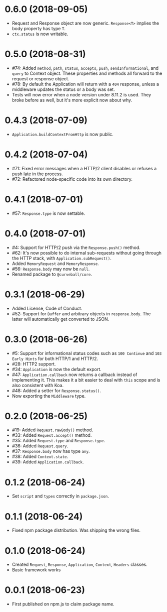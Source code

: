 0.6.0 (2018-09-05)
==================

* Request and Response object are now generic. `Response<T>` implies the body
  property has type `T`.
* `ctx.status` is now writable.


0.5.0 (2018-08-31)
==================

* #74: Added `method`, `path`, `status`, `accepts`, `push`, `sendInformational`,
  and `query` to Context object. These properties and methods all forward to
  the request or response object.
* #78: By default the Application will return with a `404` response, unless a
  middleware updates the status or a body was set.
* Tests will now error when a node version under 8.11.2 is used. They broke
  before as well, but it's more explicit now about why.


0.4.3 (2018-07-09)
==================

* `Application.buildContextFromHttp` is now public.


0.4.2 (2018-07-04)
==================

* #71: Fixed error messages when a HTTP/2 client disables or refuses a push
  late in the process.
* #72: Refactored node-specific code into its own directory.


0.4.1 (2018-07-01)
==================

* #57: `Response.type` is now settable.


0.4.0 (2018-07-01)
==================

* #4: Support for HTTP/2 push via the `Response.push()` method.
* #62: It's now possible to do internal sub-requests without going through
  the HTTP stack, with `Application.subRequest()`.
* Added `MemoryRequest` and `MemoryResponse`.
* #56: `Response.body` may now be `null`.
* Renamed package to `@curveball/core`.


0.3.1 (2018-06-29)
=================

* Added License, Code of Conduct.
* #52: Support for `Buffer` and arbitrary objects in `response.body`. The
  latter will automatically get converted to JSON.


0.3.0 (2018-06-26)
==================

* #5: Support for informational status codes such as `100 Continue` and
  `103 Early Hints` for both HTTP/1 and HTTP/2.
* #28: HTTP2 support.
* #34: `Application` is now the default export.
* #47: `Application.callback` now returns a callback instead of implementing
  it. This makes it a bit easier to deal with `this` scope and is also
  consistent with Koa.
* #48: Added a setter for `Response.status()`.
* Now exporting the `Middleware` type.


0.2.0 (2018-06-25)
==================

* #19: Added `Request.rawBody()` method.
* #33: Added `Request.accept()` method.
* #35: Added `Request.type` and `Response.type`.
* #36: Added `Request.query`.
* #37: `Response.body` now has type `any`.
* #38: Added `Context.state`.
* #39: Added `Application.callback`.


0.1.2 (2018-06-24)
==================

* Set `script` and `types` correctly in `package.json`.


0.1.1 (2018-06-24)
==================

* Fixed npm package distribution. Was shipping the wrong files.


0.1.0 (2018-06-24)
==================

* Created `Request`, `Response`, `Application`, `Context`, `Headers` classes.
* Basic framework works


0.0.1 (2018-06-23)
==================

* First published on npm.js to claim package name.
